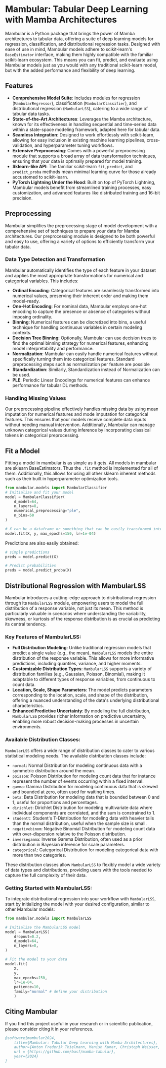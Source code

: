# Mambular: Tabular Deep Learning with Mamba Architectures

Mambular is a Python package that brings the power of Mamba architectures to tabular data, offering a suite of deep learning models for regression, classification, and distributional regression tasks. Designed with ease of use in mind, Mambular models adhere to scikit-learn's `BaseEstimator` interface, making them highly compatible with the familiar scikit-learn ecosystem. This means you can fit, predict, and evaluate using Mambular models just as you would with any traditional scikit-learn model, but with the added performance and flexibility of deep learning.

## Features

- **Comprehensive Model Suite**: Includes modules for regression (`MambularRegressor`), classification (`MambularClassifier`), and distributional regression (`MambularLSS`), catering to a wide range of tabular data tasks.
- **State-of-the-Art Architectures**: Leverages the Mamba architecture, known for its effectiveness in handling sequential and time-series data within a state-space modeling framework, adapted here for tabular data.
- **Seamless Integration**: Designed to work effortlessly with scikit-learn, allowing for easy inclusion in existing machine learning pipelines, cross-validation, and hyperparameter tuning workflows.
- **Extensive Preprocessing**: Comes with a powerful preprocessing module that supports a broad array of data transformation techniques, ensuring that your data is optimally prepared for model training.
- **Sklearn-like API**: The familiar scikit-learn `fit`, `predict`, and `predict_proba` methods mean minimal learning curve for those already accustomed to scikit-learn.
- **PyTorch Lightning Under the Hood**: Built on top of PyTorch Lightning, Mambular models benefit from streamlined training processes, easy customization, and advanced features like distributed training and 16-bit precision.


## Preprocessing

Mambular simplifies the preprocessing stage of model development with a comprehensive set of techniques to prepare your data for Mamba architectures. Our preprocessing module is designed to be both powerful and easy to use, offering a variety of options to efficiently transform your tabular data.

### Data Type Detection and Transformation

Mambular automatically identifies the type of each feature in your dataset and applies the most appropriate transformations for numerical and categorical variables. This includes:

- **Ordinal Encoding**: Categorical features are seamlessly transformed into numerical values, preserving their inherent order and making them model-ready.
- **One-Hot Encoding**: For nominal data, Mambular employs one-hot encoding to capture the presence or absence of categories without imposing ordinality.
- **Binning**: Numerical features can be discretized into bins, a useful technique for handling continuous variables in certain modeling contexts.
- **Decision Tree Binning**: Optionally, Mambular can use decision trees to find the optimal binning strategy for numerical features, enhancing model interpretability and performance.
- **Normalization**: Mambular can easily handle numerical features without specifically turning them into categorical features. Standard preprocessing steps such as normalization per feature are possible
- **Standardization**: Similarly, Standardization instead of Normalization can be used.
- **PLE**: Periodic Linear Encodings for numerical features can enhance performance for tabular DL methods.


### Handling Missing Values

Our preprocessing pipeline effectively handles missing data by using mean imputation for numerical features and mode imputation for categorical features. This ensures that your models receive complete data inputs without needing manual intervention.
Additionally, Mambular can manage unknown categorical values during inference by incorporating classical <UNK> tokens in categorical preprocessing.


## Fit a Model
Fitting a model in mambular is as simple as it gets. All models in mambular are sklearn BaseEstimators. Thus the `.fit` method is implemented for all of them. Additionally, this allows for using all other sklearn inherent methods such as their built in hyperparameter optimization tools.

```python
from mambular.models import MambularClassifier
# Initialize and fit your model
model = MambularClassifier(
    d_model=64,
    n_layers=8,
    numerical_preprocessing="ple",
    n_bins=50
)

# X can be a dataframe or something that can be easily transformed into a pd.DataFrame as a np.array
model.fit(X, y, max_epochs=150, lr=1e-04)
```

Predictions are also easily obtained:
```python
# simple predictions
preds = model.predict(X)

# Predict probabilities
preds = model.predict_proba(X)
```


## Distributional Regression with MambularLSS

Mambular introduces a cutting-edge approach to distributional regression through its `MambularLSS` module, empowering users to model the full distribution of a response variable, not just its mean. This method is particularly valuable in scenarios where understanding the variability, skewness, or kurtosis of the response distribution is as crucial as predicting its central tendency.

### Key Features of MambularLSS:

- **Full Distribution Modeling**: Unlike traditional regression models that predict a single value (e.g., the mean), `MambularLSS` models the entire distribution of the response variable. This allows for more informative predictions, including quantiles, variance, and higher moments.
- **Customizable Distribution Types**: `MambularLSS` supports a variety of distribution families (e.g., Gaussian, Poisson, Binomial), making it adaptable to different types of response variables, from continuous to count data.
- **Location, Scale, Shape Parameters**: The model predicts parameters corresponding to the location, scale, and shape of the distribution, offering a nuanced understanding of the data's underlying distributional characteristics.
- **Enhanced Predictive Uncertainty**: By modeling the full distribution, `MambularLSS` provides richer information on predictive uncertainty, enabling more robust decision-making processes in uncertain environments.


### Available Distribution Classes:

`MambularLSS` offers a wide range of distribution classes to cater to various statistical modeling needs. The available distribution classes include:

- `normal`: Normal Distribution for modeling continuous data with a symmetric distribution around the mean.
- `poisson`: Poisson Distribution for modeling count data that for instance represent the number of events occurring within a fixed interval.
- `gamma`: Gamma Distribution for modeling continuous data that is skewed and bounded at zero, often used for waiting times.
- `beta`: Beta Distribution for modeling data that is bounded between 0 and 1, useful for proportions and percentages.
- `dirichlet`: Dirichlet Distribution for modeling multivariate data where individual components are correlated, and the sum is constrained to 1.
- `studentt`: Student's T-Distribution for modeling data with heavier tails than the normal distribution, useful when the sample size is small.
- `negativebinom`: Negative Binomial Distribution for modeling count data with over-dispersion relative to the Poisson distribution.
- `inversegamma`: Inverse Gamma Distribution, often used as a prior distribution in Bayesian inference for scale parameters.
- `categorical`: Categorical Distribution for modeling categorical data with more than two categories.

These distribution classes allow `MambularLSS` to flexibly model a wide variety of data types and distributions, providing users with the tools needed to capture the full complexity of their data.


### Getting Started with MambularLSS:

To integrate distributional regression into your workflow with `MambularLSS`, start by initializing the model with your desired configuration, similar to other Mambular models:

```python
from mambular.models import MambularLSS

# Initialize the MambularLSS model
model = MambularLSS(
    dropout=0.2,
    d_model=64,
    n_layers=8, 
)

# Fit the model to your data
model.fit(
    X, 
    y, 
    max_epochs=150, 
    lr=1e-04, 
    patience=10,     
    family="normal" # define your distribution
    )

```

## Citing Mambular

If you find this project useful in your research or in scientific publication, please consider citing it in your references.

```BibTeX
@software{mambular2024,
    title={Mambular: Tabular Deep Learning with Mamba Architectures},
    author={Anton Frederik Thielmann, Manish Kumar, Christoph Weisser, Benjamin Saefken,  Soheila Samiee},
    url = {https://github.com/basf/mamba-tabular},
    year={2024}
}
```
